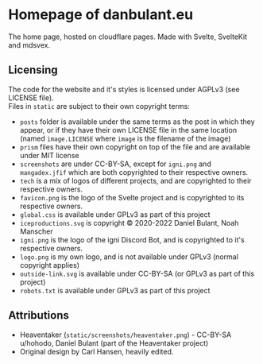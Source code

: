 # Homepage of danbulant.eu

The home page, hosted on cloudflare pages. Made with Svelte, SvelteKit and mdsvex.

## Licensing

The code for the website and it's styles is licensed under AGPLv3 (see LICENSE file).  
Files in `static` are subject to their own copyright terms:

- `posts` folder is available under the same terms as the post in which they appear, or if they have their own LICENSE file in the same location (named `image.LICENSE` where `image` is the filename of the image)
- `prism` files have their own copyright on top of the file and are available under MIT license
- `screenshots` are under CC-BY-SA, except for `igni.png` and `mangadex.jfif` which are both copyrighted to their respective owners.
- `tech` is a mix of logos of different projects, and are copyrighted to their respective owners.
- `favicon.png` is the logo of the Svelte project and is copyrighted to its respective owners.
- `global.css` is available under GPLv3 as part of this project
- `iceproductions.svg` is copyright &copy; 2020-2022 Daniel Bulant, Noah Manscher
- `igni.png` is the logo of the igni Discord Bot, and is copyrighted to it's respective owners.
- `logo.png` is my own logo, and is not available under GPLv3 (normal copyright applies)
- `outside-link.svg` is available under CC-BY-SA (or GPLv3 as part of this project)
- `robots.txt` is available under GPLv3 as part of this project

## Attributions

- Heaventaker (`static/screenshots/heaventaker.png`) - CC-BY-SA u/hohodo, Daniel Bulant (part of the Heaventaker project)
- Original design by Carl Hansen, heavily edited.

